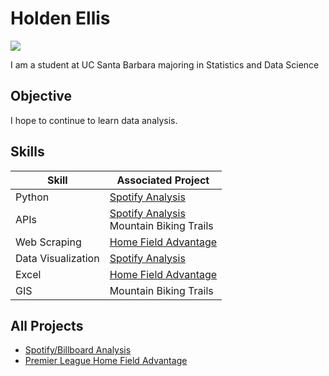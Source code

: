 # Holden Ellis
<a href="www.linkedin.com/in/holden-ellis-74b820282"><img src="https://img.shields.io/badge/-LinkedIn-0072b1?&style=for-the-badge&logo=linkedin&logoColor=white" /></a>

I am a student at UC Santa Barbara majoring in Statistics and Data Science

## Objective

I hope to continue to learn data analysis.

## Skills

| Skill              | Associated Project |
|--------------------|----------------------------|
| Python             | <a href="https://github.com/holdenellismain/SpotifyBillboard">Spotify Analysis</a>|
| APIs               | <a href="https://github.com/holdenellismain/SpotifyBillboard">Spotify Analysis</a><br>Mountain Biking Trails|
| Web Scraping       | <a href="https://github.com/holdenellismain/HomeFieldAdvantage">Home Field Advantage</a>|
| Data Visualization | <a href="https://github.com/holdenellismain/SpotifyBillboard">Spotify Analysis</a>|
| Excel              | <a href="https://github.com/holdenellismain/HomeFieldAdvantage">Home Field Advantage</a>|
| GIS                | Mountain Biking Trails |                         

## All Projects
- <a href="https://github.com/holdenellismain/SpotifyBillboard">Spotify/Billboard Analysis</a>
- <a href="https://github.com/holdenellismain/HomeFieldAdvantage">Premier League Home Field Advantage</a>
